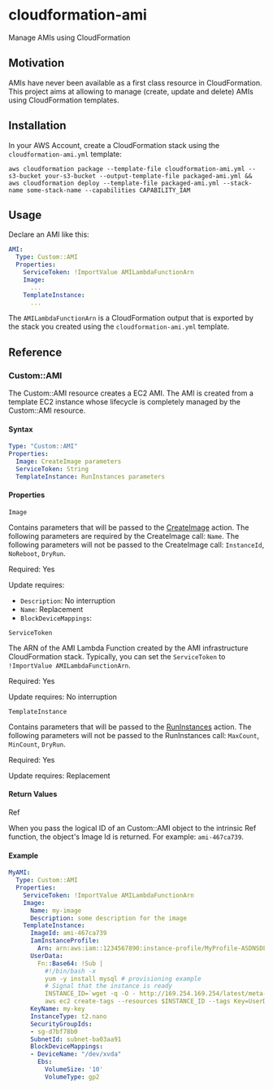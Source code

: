 # cloudformation-ami

Manage AMIs using CloudFormation

## Motivation

AMIs have never been available as a first class resource in CloudFormation.
This project aims at allowing to manage (create, update and delete) AMIs using CloudFormation templates.

## Installation

In your AWS Account, create a CloudFormation stack using the `cloudformation-ami.yml` template:

```
aws cloudformation package --template-file cloudformation-ami.yml --s3-bucket your-s3-bucket --output-template-file packaged-ami.yml && aws cloudformation deploy --template-file packaged-ami.yml --stack-name some-stack-name --capabilities CAPABILITY_IAM
```

## Usage

Declare an AMI like this:

```yaml
AMI:
  Type: Custom::AMI
  Properties:
    ServiceToken: !ImportValue AMILambdaFunctionArn
    Image:
      ...
    TemplateInstance:
      ...

```

The `AMILambdaFunctionArn` is a CloudFormation output that is exported by the stack you created 
using the `cloudformation-ami.yml` template.

## Reference

### Custom::AMI

The Custom::AMI resource creates a EC2 AMI. The AMI is created from a template EC2 instance whose lifecycle
is completely managed by the Custom::AMI resource.

#### Syntax

```yaml
Type: "Custom::AMI"
Properties: 
  Image: CreateImage parameters
  ServiceToken: String
  TemplateInstance: RunInstances parameters
```

#### Properties

`Image`

Contains parameters that will be passed to the [CreateImage](https://docs.aws.amazon.com/AWSEC2/latest/APIReference/API_CreateImage.html) action. 
The following parameters are required by the CreateImage call: `Name`.
The following parameters will not be passed to the CreateImage call: `InstanceId`, `NoReboot`, `DryRun`.

Required: Yes

Update requires:
* `Description`: No interruption
* `Name`: Replacement
* `BlockDeviceMappings`: 

`ServiceToken`

The ARN of the AMI Lambda Function created by the AMI infrastructure CloudFormation stack.
Typically, you can set the `ServiceToken` to `!ImportValue AMILambdaFunctionArn`.

Required: Yes

Update requires: No interruption


`TemplateInstance`

Contains parameters that will be passed to the [RunInstances](https://docs.aws.amazon.com/AWSEC2/latest/APIReference/API_RunInstances.html) action.
The following parameters will not be passed to the RunInstances call: `MaxCount`, `MinCount`, `DryRun`.

Required: Yes

Update requires: Replacement

#### Return Values

Ref

When you pass the logical ID of an Custom::AMI object to the intrinsic Ref function, 
the object's Image Id is returned. For example: `ami-467ca739`.


#### Example

```yaml
MyAMI:
  Type: Custom::AMI
  Properties:
    ServiceToken: !ImportValue AMILambdaFunctionArn
    Image:
      Name: my-image
      Description: some description for the image
    TemplateInstance:
      ImageId: ami-467ca739
      IamInstanceProfile:
        Arn: arn:aws:iam::1234567890:instance-profile/MyProfile-ASDNSDLKJ
      UserData:
        Fn::Base64: !Sub |
          #!/bin/bash -x
          yum -y install mysql # provisioning example
          # Signal that the instance is ready
          INSTANCE_ID=`wget -q -O - http://169.254.169.254/latest/meta-data/instance-id`
          aws ec2 create-tags --resources $INSTANCE_ID --tags Key=UserDataFinished,Value=true --region ${AWS::Region}
      KeyName: my-key
      InstanceType: t2.nano
      SecurityGroupIds:
      - sg-d7bf78b0
      SubnetId: subnet-ba03aa91
      BlockDeviceMappings:
      - DeviceName: "/dev/xvda"
        Ebs:
          VolumeSize: '10'
          VolumeType: gp2
```


